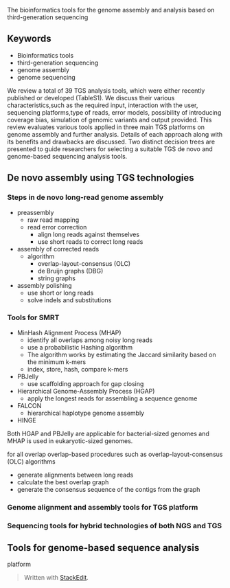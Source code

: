 The bioinformatics tools for the genome assembly and
analysis based on third-generation sequencing

## Keywords
- Bioinformatics tools
- third-generation sequencing
- genome assembly
- genome sequencing

We review a total of 39 TGS analysis tools, which were either recently published or developed (TableS1).
We discuss their various characteristics,such as the required input, interaction with the user, sequencing platforms,type of reads, error models, possibility of introducing coverage bias, simulation of genomic variants and output provided.
This review evaluates various tools applied in three main TGS platforms on genome assembly and further analysis.
Details of each approach along with its benefits and drawbacks are discussed. 
Two distinct decision trees are presented to guide researchers for selecting a suitable TGS de novo and genome-based sequencing analysis tools.
## De novo assembly using TGS technologies
### Steps in de novo long-read genome assembly
- preassembly
	- raw read mapping
	- read error correction
		- align long reads against themselves
		- use short reads to correct long reads 
- assembly of corrected reads
	- algorithm
		- overlap-layout-consensus (OLC)
		- de Bruijn graphs (DBG)
		- string graphs
- assembly polishing
	- use short or long reads
	- solve indels and substitutions

### Tools for SMRT
- MinHash Alignment Process (MHAP)
	- identify all overlaps among noisy long reads
	- use a probabilistic Hashing algorithm
	- The algorithm works by estimating the Jaccard similarity based on the minimum k-mers
	- index, store, hash, compare k-mers
- PBJelly
	- use scaffolding approach for gap closing
- Hierarchical Genome-Assembly Process (HGAP)
	- apply the longest reads for assembling a sequence genome
- FALCON
	- hierarchical haplotype genome assembly
- HINGE 

Both HGAP and PBJelly are applicable for bacterial-sized genomes and MHAP is used in eukaryotic-sized genomes. 

for all overlap
overlap-based procedures such as overlap-layout-consensus (OLC) algorithms
- generate alignments between long reads
- calculate the best overlap graph
- generate the consensus sequence of the contigs from the graph
### Genome alignment and assembly tools for TGS platform
### Sequencing tools for hybrid technologies of both NGS and TGS

## Tools for genome-based sequence analysis
platform
> Written with [StackEdit](https://stackedit.io/).
<!--stackedit_data:
eyJoaXN0b3J5IjpbMzE0Njg3MTE1LC0yMTQxMDEzMzg4LC0xNT
AwNTIzMzQyLDE0NzcwOTEyMzAsODc5NjI2ODk1LDIxMDg4MDUy
OTksMzU3MTM0NjM0LC0xNzI5NTE0NjgwLC0xMDAyMDkxNjY0LD
E2ODg2MTY3NzMsLTE1NTU1MTUzNiwxNTYyMDQ3NTcsMTU2MjA0
NzU3LDg4MTI1MDM3NCwtMzYwMzYzNjUyLC0xOTgwMTQ0MTQ1LD
k0NTkxNzg5OSwtMTc5MjE3MTk3NCw1NjU5MjYzNjIsMTQyNTY3
ODQ1MF19
-->